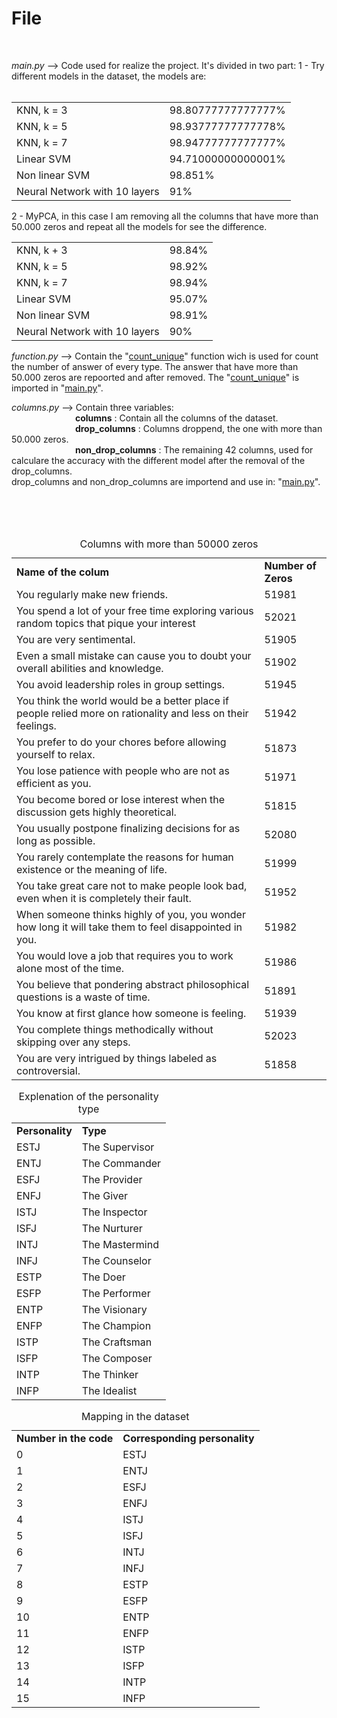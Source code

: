 <h1>File</h1><br/>

<i>main.py</i> --> Code used for realize the project.
                  It's divided in two part:
                  1 - Try different models in the dataset, the models are:<br/>   
                  <table>
                  <tr><td>KNN, k = 3                   </td><td> 98.80777777777777% </td></tr>
                  <tr><td>KNN, k = 5                   </td><td> 98.93777777777778% </td></tr>
                  <tr><td>KNN, k = 7                   </td><td> 98.94777777777777% </td></tr>
                  <tr><td>Linear SVM                   </td><td> 94.71000000000001% </td></tr>
                  <tr><td>Non linear SVM               </td><td> 98.851%            </td></tr>
                  <tr><td>Neural Network with 10 layers</td><td> 91%                </td></tr>
                  </table>
                  2 - MyPCA, in this case I am removing all the columns that have more than 50.000 zeros and repeat all the models for see the difference.
                  <table>
                                                                         <tr><td>KNN, k + 3</td> <td>98.84%</td></tr>
                                                                          <tr><td>KNN, k = 5</td> <td>98.92%</td></tr>
                                                                          <tr><td>KNN, k = 7</td> <td>98.94%</td></tr>
                                                                          <tr><td>Linear SVM</td> <td>95.07%</td></tr>
                                                                          <tr><td>Non linear SVM</td> <td>98.91%</td></tr>
                                                                          <tr><td>Neural Network with 10 layers</td> <td>90%</td></tr>\
                                                                          </table>








                  
<i>function.py</i> --> Contain the "<ins>count_unique</ins>" function wich is used for count the number of answer of every type. The answer that have more than 50.000 zeros are repoorted and after 
                        removed. The "<ins>count_unique</ins>" is imported in "<ins>main.py</ins>".

<i>columns.py</i> --> Contain three variables: <br/>
&emsp;&emsp;&emsp;&emsp;&emsp;&emsp;&emsp; <b>columns</b>           : Contain all the columns of the dataset.<br/>
&emsp;&emsp;&emsp;&emsp;&emsp;&emsp;&emsp; <b>drop_columns</b>      : Columns droppend, the one with more than 50.000 zeros.<br/>
&emsp;&emsp;&emsp;&emsp;&emsp;&emsp;&emsp; <b>non_drop_columns</b>  : The remaining 42 columns, used for calculare the accuracy with the different model after the removal of the drop_columns.<br/>
                     drop_columns and non_drop_columns are importend and use in: "<ins>main.py</ins>".<br/>




<br/><br/><br/>
<table>
<caption>Columns with more than 50000 zeros</caption>
<tr><td><b>Name of the colum</b></td> <td><b>Number of Zeros</b></td></tr>
<tr><td>You regularly make new friends.                                                                             </td><td>51981</td></tr>
<tr><td>You spend a lot of your free time exploring various random topics that pique your interest                  </td><td>52021</td></tr>
<tr><td>You are very sentimental.                                                                                   </td><td>51905</td></tr>
<tr><td>Even a small mistake can cause you to doubt your overall abilities and knowledge.                           </td><td>51902</td></tr>
<tr><td>You avoid leadership roles in group settings.                                                               </td><td>51945</td></tr>
<tr><td>You think the world would be a better place if people relied more on rationality and less on their feelings.</td><td>51942</td></tr>
<tr><td>You prefer to do your chores before allowing yourself to relax.                                             </td><td>51873</td></tr>
<tr><td>You lose patience with people who are not as efficient as you.                                              </td><td>51971</td></tr>
<tr><td>You become bored or lose interest when the discussion gets highly theoretical.                              </td><td>51815</td></tr>
<tr><td>You usually postpone finalizing decisions for as long as possible.                                          </td><td>52080</td></tr>
<tr><td>You rarely contemplate the reasons for human existence or the meaning of life.                              </td><td>51999</td></tr>
<tr><td>You take great care not to make people look bad, even when it is completely their fault.                    </td><td>51952</td></tr>
<tr><td>When someone thinks highly of you, you wonder how long it will take them to feel disappointed in you.       </td><td>51982</td></tr>
<tr><td>You would love a job that requires you to work alone most of the time.                                      </td><td>51986</td></tr>
<tr><td>You believe that pondering abstract philosophical questions is a waste of time.                             </td><td>51891</td></tr>
<tr><td>You know at first glance how someone is feeling.                                                            </td><td>51939</td></tr>
<tr><td>You complete things methodically without skipping over any steps.                                           </td><td>52023</td></tr>
<tr><td>You are very intrigued by things labeled as controversial.                                                  </td><td>51858</td></tr>
</table>

<table>
<caption>Explenation of the personality type</caption>
<tr><td><b>Personality</b></td><td><b>Type</b>    </td></tr>
<tr><td>ESTJ               </td><td>The Supervisor</td></tr>
<tr><td>ENTJ               </td><td>The Commander </td></tr>
<tr><td>ESFJ               </td><td>The Provider  </td></tr>
<tr><td>ENFJ               </td><td>The Giver     </td></tr>
<tr><td>ISTJ               </td><td>The Inspector </td></tr>
<tr><td>ISFJ               </td><td>The Nurturer  </td></tr>
<tr><td>INTJ               </td><td>The Mastermind</td></tr>
<tr><td>INFJ               </td><td>The Counselor </td></tr>
<tr><td>ESTP               </td><td>The Doer      </td></tr>
<tr><td>ESFP               </td><td>The Performer </td></tr>
<tr><td>ENTP               </td><td>The Visionary </td></tr>
<tr><td>ENFP               </td><td>The Champion  </td></tr>
<tr><td>ISTP               </td><td>The Craftsman </td></tr>
<tr><td>ISFP               </td><td>The Composer  </td></tr>
<tr><td>INTP               </td><td>The Thinker   </td></tr>
<tr><td>INFP               </td><td>The Idealist  </td></tr>
</table>



<table>
<caption>Mapping in the dataset</caption>
<tr><td><b>Number in the code</b></td><td><b>Corresponding personality</b></td></tr>
<tr><td>0                        </td><td>ESTJ                            </td></tr>
<tr><td>1                        </td><td>ENTJ                            </td></tr>
<tr><td>2                        </td><td>ESFJ                            </td></tr>
<tr><td>3                        </td><td>ENFJ                            </td></tr>
<tr><td>4                        </td><td>ISTJ                            </td></tr>
<tr><td>5                        </td><td>ISFJ                            </td></tr>
<tr><td>6                        </td><td>INTJ                            </td></tr>
<tr><td>7                        </td><td>INFJ                            </td></tr>
<tr><td>8                        </td><td>ESTP                            </td></tr>
<tr><td>9                        </td><td>ESFP                            </td></tr>
<tr><td>10                       </td><td>ENTP                            </td></tr>
<tr><td>11                       </td><td>ENFP                            </td></tr>
<tr><td>12                       </td><td>ISTP                            </td></tr>
<tr><td>13                       </td><td>ISFP                            </td></tr>
<tr><td>14                       </td><td>INTP                            </td></tr>
<tr><td>15                       </td><td>INFP                            </td></tr>
</table>
